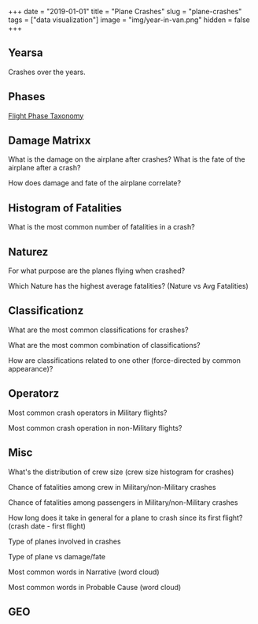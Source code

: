 +++
date = "2019-01-01"
title = "Plane Crashes"
slug = "plane-crashes"
tags = ["data visualization"]
image = "img/year-in-van.png"
hidden = false
+++

## Yearsa

Crashes over the years.

<div id="viz-years"></div>

## Phases

[Flight Phase Taxonomy](https://www.skybrary.aero/index.php/Flight_Phase_Taxonomy)

<div id="viz-phase"></div>

## Damage Matrixx

What is the damage on the airplane after crashes?
What is the fate of the airplane after a crash?

<div id="viz-damage-fate"></div>

How does damage and fate of the airplane correlate?

<div id="viz-damage-matrix"></div>

## Histogram of Fatalities

What is the most common number of fatalities in a crash?

<div id="fat-hist"></div>

## Naturez

For what purpose are the planes flying when crashed?

Which Nature has the highest average fatalities? (Nature vs Avg Fatalities)

<div id="nature"></div>

## Classificationz

What are the most common classifications for crashes?

What are the most common combination of classifications?

How are classifications related to one other (force-directed by common appearance)?

## Operatorz

Most common crash operators in Military flights?

Most common crash operation in non-Military flights?

<div id="operator-by-year"></div>

## Misc

What's the distribution of crew size (crew size histogram for crashes)

Chance of fatalities among crew in Military/non-Military crashes

Chance of fatalities among passengers in Military/non-Military crashes

How long does it take in general for a plane to crash since its first flight? (crash date - first flight)

Type of planes involved in crashes

Type of plane vs damage/fate

Most common words in Narrative (word cloud)

Most common words in Probable Cause (word cloud)

## GEO

<script src="http://localhost:9001/bundle.js"></script>
<!-- <script src="bundle.js"></script> -->
